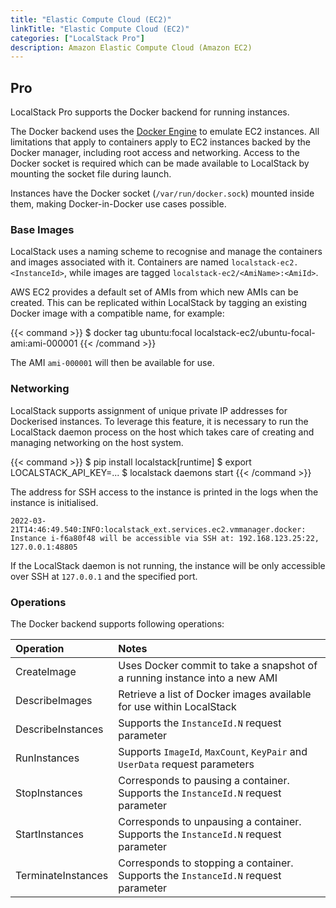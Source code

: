 ```yaml
---
title: "Elastic Compute Cloud (EC2)"
linkTitle: "Elastic Compute Cloud (EC2)"
categories: ["LocalStack Pro"]
description: Amazon Elastic Compute Cloud (Amazon EC2)
---
```


## Pro

LocalStack Pro supports the Docker backend for running instances.

The Docker backend uses the [Docker Engine](https://docs.docker.com/engine/) to emulate EC2 instances.
All limitations that apply to containers apply to EC2 instances backed by the Docker manager, including root access and networking.
Access to the Docker socket is required which can be made available to LocalStack by mounting the socket file during launch.

Instances have the Docker socket (`/var/run/docker.sock`) mounted inside them, making Docker-in-Docker use cases possible.


### Base Images

LocalStack uses a naming scheme to recognise and manage the containers and images associated with it.
Containers are named `localstack-ec2.<InstanceId>`, while images are tagged `localstack-ec2/<AmiName>:<AmiId>`.

AWS EC2 provides a default set of AMIs from which new AMIs can be created.
This can be replicated within LocalStack by tagging an existing Docker image with a compatible name, for example:

{{< command >}}
$ docker tag ubuntu:focal localstack-ec2/ubuntu-focal-ami:ami-000001
{{< /command >}}

The AMI `ami-000001` will then be available for use.


### Networking

LocalStack supports assignment of unique private IP addresses for Dockerised instances.
To leverage this feature, it is necessary to run the LocalStack daemon process on the host which takes care of creating and managing networking on the host system.

{{< command >}}
$ pip install localstack[runtime]
$ export LOCALSTACK_API_KEY=...
$ localstack daemons start
{{< /command >}}

The address for SSH access to the instance is printed in the logs when the instance is initialised.

```
2022-03-21T14:46:49.540:INFO:localstack_ext.services.ec2.vmmanager.docker: Instance i-f6a80f48 will be accessible via SSH at: 192.168.123.25:22, 127.0.0.1:48805
```

If the LocalStack daemon is not running, the instance will be only accessible over SSH at `127.0.0.1` and the specified port.


### Operations

The Docker backend supports following operations:

| Operation | Notes |
|:----------|:------|
| CreateImage | Uses Docker commit to take a snapshot of a running instance into a new AMI |
| DescribeImages | Retrieve a list of Docker images available for use within LocalStack |
| DescribeInstances | Supports the `InstanceId.N` request parameter |
| RunInstances | Supports `ImageId`, `MaxCount`, `KeyPair` and `UserData` request parameters |
| StopInstances | Corresponds to pausing a container. Supports the `InstanceId.N` request parameter |
| StartInstances | Corresponds to unpausing a container. Supports the `InstanceId.N` request parameter |
| TerminateInstances | Corresponds to stopping a container. Supports the `InstanceId.N` request parameter |
